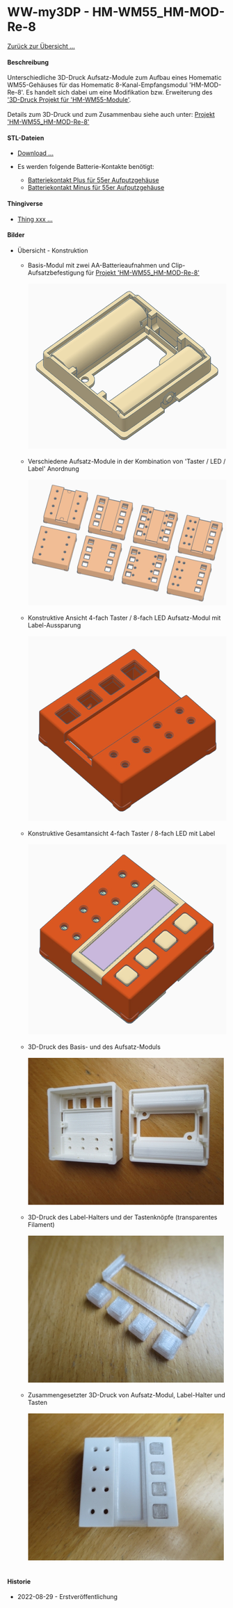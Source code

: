 # WW-my3DP - HM-WM55_HM-MOD-Re-8

[Zurück zur Übersicht ...](../README.md)

#### Beschreibung

Unterschiedliche 3D-Druck Aufsatz-Module zum Aufbau eines Homematic WM55-Gehäuses für das Homematic 8-Kanal-Empfangsmodul 'HM-MOD-Re-8'. Es handelt sich dabei um eine Modifikation bzw. Erweiterung des ['3D-Druck Projekt für 'HM-WM55-Module'](https://github.com/wolwin/WW-my3DP/blob/master/3DP_HM-WM55_HM-Module/README.md).
<br><br>
Details zum 3D-Druck und zum Zusammenbau siehe auch unter: [Projekt 'HM-WM55_HM-MOD-Re-8'](https://github.com/wolwin/WW-mySHP/blob/master/SHP_HM-WM55_HM-MOD-Re-8/README.md)

#### STL-Dateien
- [Download ...](./bin/3DP_STL_HM-WM55_MOD-Rx-8_20220627.zip)

- Es werden folgende Batterie-Kontakte benötigt:
    - [Batteriekontakt Plus für 55er Aufputzgehäuse](https://de.elv.com/batteriekontakt-plus-fuer-55er-aufputzgehaeuse-lr03-098647)
    - [Batteriekontakt Minus für 55er Aufputzgehäuse](https://de.elv.com/batteriekontakt-minus-fuer-55er-aufputzgehaeuse-lr03-098648)

#### Thingiverse
- [Thing xxx ...](https://www.thingiverse.com/thing:xxx)

#### Bilder
- Übersicht - Konstruktion
  <br><br>
  - Basis-Modul mit zwei AA-Batterieaufnahmen und Clip-Aufsatzbefestigung für [Projekt 'HM-WM55_HM-MOD-Re-8'](https://github.com/wolwin/WW-mySHP/blob/master/SHP_HM-WM55_HM-MOD-Re-8/README.md)
  <br><br>
  ![WW-my3DP - HM-WM55_HM-MOD-Re-8](./img/3DP_HM-WM55_HM-MOD-Rx-8_Body.jpg "")
  <br><br>
  - Verschiedene Aufsatz-Module in der Kombination von 'Taster / LED / Label' Anordnung
  <br><br>
  ![WW-my3DP - HM-WM55_HM-MOD-Re-8](./img/3DP_HM-WM55_HM-MOD-Rx-8_Case.jpg "")
  <br><br>
  - Konstruktive Ansicht 4-fach Taster / 8-fach LED Aufsatz-Modul mit Label-Aussparung
  <br><br>
  ![WW-my3DP - HM-WM55_HM-MOD-Re-8](./img/3DP_HM-WM55_HM-MOD-Re-8_B4-L8_Case.jpg "")
  <br><br>
  - Konstruktive Gesamtansicht 4-fach Taster / 8-fach LED  mit Label
  <br><br>
  ![WW-my3DP - HM-WM55_HM-MOD-Re-8](./img/3DP_HM-WM55_HM-MOD-Re-8_B4-L8_All.jpg "")
  <br><br>
  - 3D-Druck des Basis- und des Aufsatz-Moduls
  <br><br>
  ![WW-my3DP - HM-WM55_HM-MOD-Re-8](./img/3DP_HM-WM55_HM-MOD-Rx-8_01.jpg "")
  <br><br>
  - 3D-Druck des Label-Halters und der Tastenknöpfe (transparentes Filament)
  <br><br>
  ![WW-my3DP - HM-WM55_HM-MOD-Re-8](./img/3DP_HM-WM55_HM-MOD-Rx-8_02.jpg "")
  <br><br>
  - Zusammengesetzter 3D-Druck von Aufsatz-Modul, Label-Halter und Tasten
  <br><br>
  ![WW-my3DP - HM-WM55_HM-MOD-Re-8](./img/3DP_HM-WM55_HM-MOD-Rx-8_03.jpg "")
  <br><br>

#### Historie
- 2022-08-29 - Erstveröffentlichung
